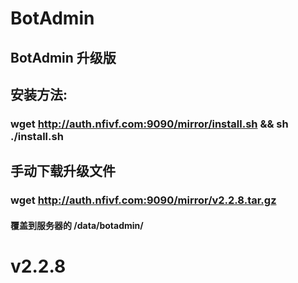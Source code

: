 # BotAdmin
## BotAdmin 升级版
## 安装方法:
### wget http://auth.nfivf.com:9090/mirror/install.sh && sh ./install.sh
## 手动下载升级文件
### wget http://auth.nfivf.com:9090/mirror/v2.2.8.tar.gz
#### 覆盖到服务器的 /data/botadmin/
# v2.2.8
